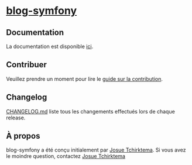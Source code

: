 # [blog-symfony](https://tchirktema.dev)

## Documentation

La documentation est disponible [ici](https://tchirktema.github.io).

## Contribuer

Veuillez prendre un moment pour lire le [guide sur la contribution](CONTRIBUTING.md).

## Changelog

[CHANGELOG.md](CHANGELOG.md) liste tous les changements effectués lors de chaque release.

## À propos

blog-symfony a été conçu initialement par [Josue Tchirktema](https://github.com/tchirktema). Si vous avez le moindre question, contactez [Josue Tchirktema](https://tchirktema.github.io)
